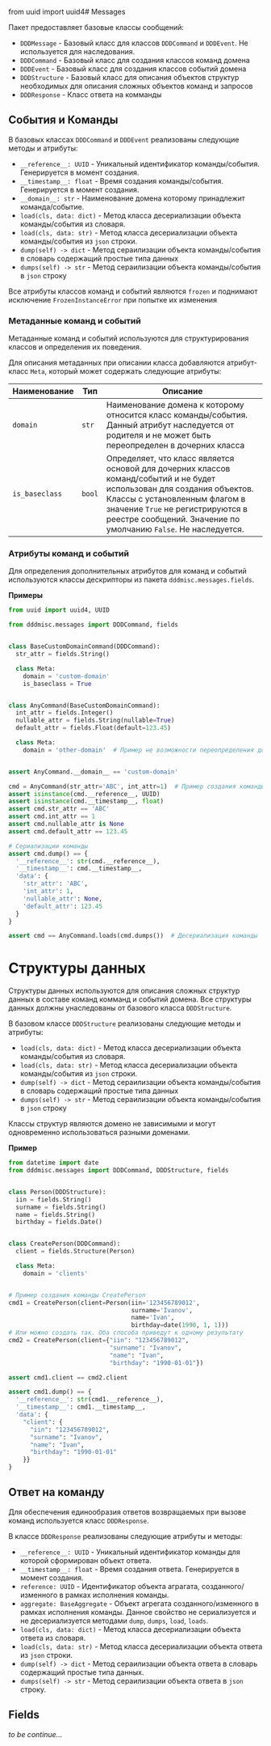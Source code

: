from uuid import uuid4# Messages

Пакет предоставляет базовые классы сообщений:

- `DDDMessage` - Базовый класс для классов `DDDCommand` и `DDDEvent`. Не используется для наследования.
- `DDDCommand` - Базовый класс для создания классов команд домена
- `DDDEvent` - Базовый класс для создания классов событий домена
- `DDDStructure` - Базовый класс для описания объектов структур необходимых для описания сложных объектов команд и
  запросов
- `DDDResponse` - Класс ответа на комманды

## События и Команды

В базовых классах `DDDCommand` и `DDDEvent` реализованы следующие методы и атрибуты:

- `__reference__: UUID` - Уникальный идентификатор команды/события. Генерируется в момент создания.
- `__timestamp__: float` - Время создания команды/события. Генерируется в момент создания.
- `__domain__: str` - Наименование домена которому принадлежит команда/событие.
- `load(cls, data: dict)` - Метод класса десериализации объекта команды/события из словаря.
- `load(cls, data: str)` - Метод класса десериализации объекта команды/события из `json` строки.
- `dump(self) -> dict` - Метод сераилизации объекта команды/события в словарь содержащий простые типа данных
- `dumps(self) -> str` - Метод сераилизации объекта команды/события в `json` строку

Все атрибуты классов команд и событий являются `frozen` и поднимают исключение `FrozenInstanceError` при попытке их
изменения

### Метаданные команд и событий

Метаданные команд и событий используются для структурирования классов и определения их поведения.

Для описания метаданных при описании класса добавляются атрибут-класс `Meta`, который может содержать следующие
атрибуты:

| Наименование  | Тип     | Описание                                                                                                                                                                                                                                                       |
|---------------|---------|----------------------------------------------------------------------------------------------------------------------------------------------------------------------------------------------------------------------------------------------------------------|
| `domain`      | `str`   | Наименование домена к которому относится класс команды/события. Данный атрибут наследуется от родителя и не может быть переопределен в дочерних класса                                                                                                         |
| `is_baseclass` | `bool`  | Определяет, что класс является основой для дочерних классов команд/событий и не будет использован для создания объектов. Классы с установленным флагом в значение `True` не регистрируются в реестре сообщений. Значение по умолчанию `False`. Не наследуется. |

### Атрибуты команд и событий

Для определения дополнительных атрибутов для команд и событий используются классы дескрипторы из
пакета `dddmisc.messages.fields`.

**Примеры**

```python
from uuid import uuid4, UUID

from dddmisc.messages import DDDCommand, fields


class BaseCustomDomainCommand(DDDCommand):
  str_attr = fields.String()

  class Meta:
    domain = 'custom-domain'
    is_baseclass = True


class AnyCommand(BaseCustomDomainCommand):
  int_attr = fields.Integer()
  nullable_attr = fields.String(nullable=True)
  default_attr = fields.Float(default=123.45)

  class Meta:
    domain = 'other-domain'  # Пример не возможности переопределения домена


assert AnyCommand.__domain__ == 'custom-domain'

cmd = AnyCommand(str_attr='ABC', int_attr=1)  # Пример создания команды
assert isinstance(cmd.__reference__, UUID)
assert isinstance(cmd.__timestamp__, float)
assert cmd.str_attr == 'ABC'
assert cmd.int_attr == 1
assert cmd.nullable_attr is None
assert cmd.default_attr == 123.45

# Сериализации команды
assert cmd.dump() == {
  '__reference__': str(cmd.__reference__),
  '__timestamp__': cmd.__timestamp__,
  'data': {
    'str_attr': 'ABC',
    'int_attr': 1,
    'nullable_attr': None,
    'default_attr': 123.45
  }
}

assert cmd == AnyCommand.loads(cmd.dumps())  # Десериализация команды
```

# Структуры данных

Структуры данных используются для описания сложных структур данных в составе команд комманд и событий домена.
Все структуры данных должны унаследованы от базового класса `DDDStructure`.

В базовом классе `DDDStructure` реализованы следующие методы и атрибуты:

- `load(cls, data: dict)` - Метод класса десериализации объекта команды/события из словаря.
- `load(cls, data: str)` - Метод класса десериализации объекта команды/события из `json` строки.
- `dump(self) -> dict` - Метод сераилизации объекта команды/события в словарь содержащий простые типа данных
- `dumps(self) -> str` - Метод сераилизации объекта команды/события в `json` строку

Классы структур являются домено не зависимыми и могут одновременно использоваться разными доменами.

**Пример**

```python
from datetime import date
from dddmisc.messages import DDDCommand, DDDStructure, fields


class Person(DDDStructure):
  iin = fields.String()
  surname = fields.String()
  name = fields.String()
  birthday = fields.Date()


class CreatePerson(DDDCommand):
  client = fields.Structure(Person)

  class Meta:
    domain = 'clients'


# Пример создания команды CreatePerson
cmd1 = CreatePerson(client=Person(iin='123456789012',
                                  surname='Ivanov',
                                  name='Ivan',
                                  birthday=date(1990, 1, 1)))
# Или можно создать так. Оба способа приведут к одному результату
cmd2 = CreatePerson(client={"iin": "123456789012",
                            "surname": "Ivanov",
                            "name": "Ivan",
                            "birthday": "1990-01-01"})

assert cmd1.client == cmd2.client

assert cmd1.dump() == {
  '__reference__': str(cmd1.__reference__),
  '__timestamp__': cmd1.__timestamp__,
  'data': {
    "client": {
      "iin": "123456789012",
      "surname": "Ivanov",
      "name": "Ivan",
      "birthday": "1990-01-01"
    }}
}
```


## Ответ на команду
Для обеспечения единообразия ответов возвращаемых при вызове команд используется класс `DDDResponse`.

В классе `DDDResponse` реализованы следующие атрибуты и методы:
- `__reference__: UUID` - Уникальный идентификатор команды для которой сформирован объект ответа.
- `__timestamp__: float` - Время создания ответа. Генерируется в момент создания.
- `reference: UUID` - Идентификатор объекта аграгата, созданного/изменного в рамках исполнения команды.
- `aggregate: BaseAggregate` - Объект агрегата созданного/изменного в рамках исполнения команды. Данное свойство не сериализуется и не десериализуется методами `dump`, `dumps`, `load`, `loads`.
- `load(cls, data: dict)` - Метод класса десериализации объекта ответа из словаря.
- `load(cls, data: str)` - Метод класса десериализации объекта ответа из `json` строки.
- `dump(self) -> dict` - Метод сераилизации объекта ответа в словарь содержащий простые типа данных.
- `dumps(self) -> str` - Метод сераилизации объекта ответа в `json` строку.

## Fields
_to be continue..._
